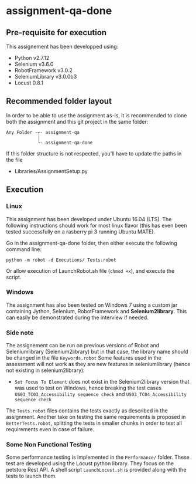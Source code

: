 # assignment-qa-done

## Pre-requisite for execution

This assignement has been developped using:
- Python v2.7.12
- Selenium v3.6.0
- RobotFramework v3.0.2
- SeleniumLibrary v3.0.0b3
- Locust 0.8.1

## Recommended folder layout

In order to be able to use the assignment as-is, it is recommended to clone both the assignment and this git project in the same folder:
```
Any Folder -┬- assignment-qa
            |
            └- assignment-qa-done
``` 
If this folder structure is not respected, you'll have to update the paths in the file
- Libraries/AssignmentSetup.py

## Execution
### Linux 

This assignment has been developed under Ubuntu 16.04 (LTS). The following instructions should work for most linux flavor (this has even been tested successfully on a rasberry pi 3 running Ubuntu MATE). 

Go in the assignment-qa-done folder, then either execute the following command line:
```
python -m robot -d Executions/ Tests.robot
```
Or allow execution of LaunchRobot.sh file (```chmod +x```), and execute the script.

### Windows

The assignment has also been tested on Windows 7 using a custom jar containing Jython, Selenium, RobotFramework and **Selenium2library**. This can easily be demonstrated during the interview if needed.

### Side note

The assignement can be run on previous versions of Robot and Seleniumlibrary (Selenium2library) but in that case, the library name should be changed in the file ```Keywords.robot```
Some features used in the assessment will not work as they are new features in seleniumlibrary (hence not existing in selenium2library):
- ```Set Focus To Element``` does not exist in the Selenium2library version that was used to test on Windows, hence breaking the test cases ```US03_TC03_Accessibility sequence check``` and ```US03_TC04_Accessibility sequence check```

The ```Tests.robot``` files contains the tests exactly as described in the assignment. Another take on testing the same requirements is proposed in ```BetterTests.robot```, splitting the tests in smaller chunks in order to test all requirements even in case of failure. 

### Some Non Functional Testing

Some performance testing is implemented in the ```Performance/``` folder. These test are developed using the Locust python library. They focus on the petstore Rest API. A shell script ```LaunchLocust.sh``` is provided along with the tests to launch them.
